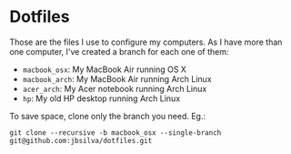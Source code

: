# Dotfiles

Those are the files I use to configure my computers. As I have more than one
computer, I've created a branch for each one of them:

- `macbook_osx`: My MacBook Air running OS X
- `macbook_arch`: My MacBook Air running Arch Linux
- `acer_arch`: My Acer notebook running Arch Linux
- `hp`: My old HP desktop running Arch Linux


To save space, clone only the branch you need. Eg.:

    git clone --recursive -b macbook_osx --single-branch git@github.com:jbsilva/dotfiles.git
